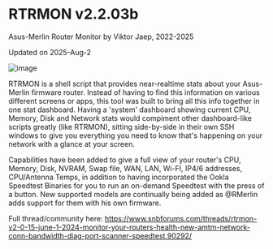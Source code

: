 # RTRMON v2.2.03b
Asus-Merlin Router Monitor by Viktor Jaep, 2022-2025

Updated on 2025-Aug-2

![image](https://github.com/user-attachments/assets/97c0f059-9ac8-480c-ae68-f4ba97342679)

RTRMON is a shell script that provides near-realtime stats about your Asus-Merlin firmware router. Instead of having to find this information on various different screens or apps, this tool was built to bring all this info together in one stat dashboard.  Having a 'system' dashboard showing current CPU, Memory, Disk and Network stats would compiment other dashboard-like scripts greatly (like RTRMON), sitting side-by-side in their own SSH windows to give you everything you need to know that's happening on your network with a glance at your screen.

Capabilities have been added to give a full view of your router's CPU, Memory, Disk, NVRAM, Swap file, WAN, LAN, Wi-FI, IP4/6 addresses, CPU/Antenna Temps, in addition to having incorporated the Ookla Speedtest Binaries for you to run an on-demand Speedtest with the press of a button. New supported models are continually being added as @RMerlin adds support for them with his own firmware.

Full thread/community here: https://www.snbforums.com/threads/rtrmon-v2-0-15-june-1-2024-monitor-your-routers-health-new-amtm-network-conn-bandwidth-diag-port-scanner-speedtest.90292/
